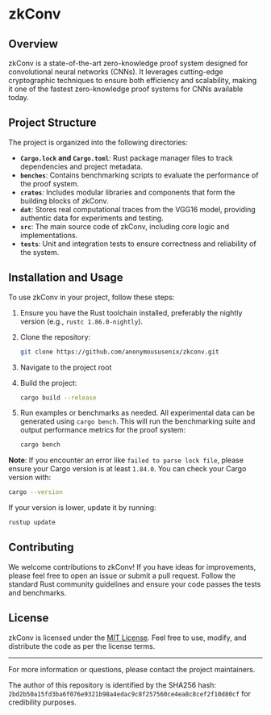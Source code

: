 # zkConv

## Overview

zkConv is a state-of-the-art zero-knowledge proof system designed for convolutional neural networks (CNNs). It leverages cutting-edge cryptographic techniques to ensure both efficiency and scalability, making it one of the fastest zero-knowledge proof systems for CNNs available today.

## Project Structure

The project is organized into the following directories:

- **`Cargo.lock` and `Cargo.toml`**: Rust package manager files to track dependencies and project metadata.
- **`benches`**: Contains benchmarking scripts to evaluate the performance of the proof system.
- **`crates`**: Includes modular libraries and components that form the building blocks of zkConv.
- **`dat`**: Stores real computational traces from the VGG16 model, providing authentic data for experiments and testing.
- **`src`**: The main source code of zkConv, including core logic and implementations.
- **`tests`**: Unit and integration tests to ensure correctness and reliability of the system.

## Installation and Usage

To use zkConv in your project, follow these steps:

1. Ensure you have the Rust toolchain installed, preferably the nightly version (e.g., `rustc 1.86.0-nightly`).
2. Clone the repository:
   ```sh
   git clone https://github.com/anonymoususenix/zkconv.git
   ```
2. Navigate to the project root

3. Build the project:
   ```sh
   cargo build --release
   ```
4. Run examples or benchmarks as needed. All experimental data can be generated using `cargo bench`. This will run the benchmarking suite and output performance metrics for the proof system:
   ```sh
   cargo bench
   ```
**Note**: If you encounter an error like `failed to parse lock file`, please ensure your Cargo version is at least `1.84.0`. You can check your Cargo version with:
   ```sh
   cargo --version
   ```
   If your version is lower, update it by running:
   ```sh
   rustup update
   ```

## Contributing

We welcome contributions to zkConv! If you have ideas for improvements, please feel free to open an issue or submit a pull request. Follow the standard Rust community guidelines and ensure your code passes the tests and benchmarks.

## License

zkConv is licensed under the [MIT License](LICENSE). Feel free to use, modify, and distribute the code as per the license terms.

---

For more information or questions, please contact the project maintainers.

The author of this repository is identified by the SHA256 hash: `2bd2b50a15fd3ba6f076e9321b98a4edac9c8f257560ce4ea8c8cef2f10d80cf` for credibility purposes.
